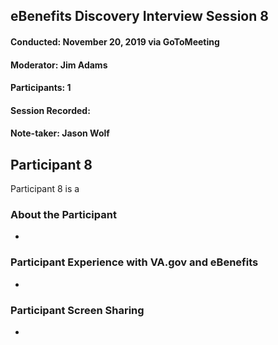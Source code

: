 ## eBenefits Discovery Interview Session 8   
#### Conducted: November 20, 2019 via GoToMeeting  
#### Moderator: Jim Adams  
#### Participants: 1  
#### Session Recorded: 
#### Note-taker: Jason Wolf  

## Participant 8  
Participant 8 is a 

### About the Participant
- 

### Participant Experience with VA.gov and eBenefits
- 

### Participant Screen Sharing
- 
